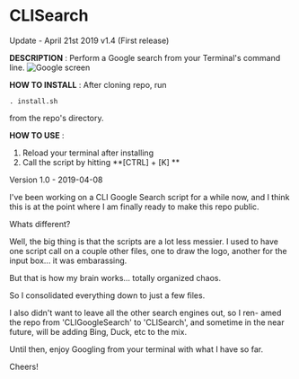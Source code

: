 # CLISearch

Update - April 21st 2019 
v1.4 (First release) 

**DESCRIPTION** :
Perform a Google search from your Terminal's command line. 
![Google screen ](https://i.imgur.com/TetZa3k_d.jpg?maxwidth=640&shape=thumb&fidelity=medium)

**HOW TO INSTALL** :
After cloning repo, run
```
. install.sh
```
from the repo's directory. 

**HOW TO USE** :
1. Reload your terminal after installing 
2. Call the script by hitting **[CTRL] + [K] ** 


Version 1.0 - 2019-04-08

I've been working on a CLI Google Search script for a while now, and
I think this is at the point where I am finally ready to make this
repo public.

Whats different?

Well, the big thing is that the scripts are a lot less messier. I used
to have one script call on a couple other files, one to draw the logo,
another for the input box... it was embarassing.

But that is how my brain works... totally organized chaos.

So I consolidated everything down to just a few files.

I also didn't want to leave all the other search engines out, so I ren-
amed the repo from 'CLIGoogleSearch' to 'CLISearch', and sometime in
the near future, will be adding Bing, Duck, etc to the mix.

Until then, enjoy Googling from your terminal with what I have so far.

Cheers!

